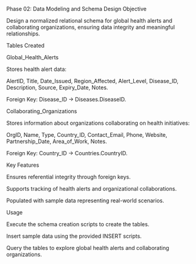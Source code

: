 Phase 02: Data Modeling and Schema Design
Objective

Design a normalized relational schema for global health alerts and collaborating organizations, ensuring data integrity and meaningful relationships.

Tables Created

Global_Health_Alerts

Stores health alert data:

AlertID, Title, Date_Issued, Region_Affected, Alert_Level, Disease_ID, Description, Source, Expiry_Date, Notes.

Foreign Key: Disease_ID → Diseases.DiseaseID.

Collaborating_Organizations

Stores information about organizations collaborating on health initiatives:

OrgID, Name, Type, Country_ID, Contact_Email, Phone, Website, Partnership_Date, Area_of_Work, Notes.

Foreign Key: Country_ID → Countries.CountryID.

Key Features

Ensures referential integrity through foreign keys.

Supports tracking of health alerts and organizational collaborations.

Populated with sample data representing real-world scenarios.

Usage

Execute the schema creation scripts to create the tables.

Insert sample data using the provided INSERT scripts.

Query the tables to explore global health alerts and collaborating organizations.
